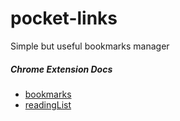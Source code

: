 # pocket-links

Simple but useful bookmarks manager

##### Chrome Extension Docs
- [bookmarks](https://developer.chrome.com/docs/extensions/reference/api/bookmarks?hl=en#type-BookmarkTreeNode)
- [readingList](https://developer.chrome.com/docs/extensions/reference/api/readingList?hl=en#method-query)
